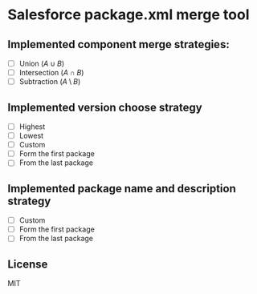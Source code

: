 # Salesforce package.xml merge tool

## Implemented component merge strategies:

- [ ] Union ($A \cup B$)
- [ ] Intersection ($A \cap B$)
- [ ] Subtraction ($A \setminus B$)

## Implemented version choose strategy

- [ ] Highest
- [ ] Lowest
- [ ] Custom
- [ ] Form the first package
- [ ] From the last package

## Implemented package name and description strategy

- [ ] Custom
- [ ] Form the first package
- [ ] From the last package

## License

MIT